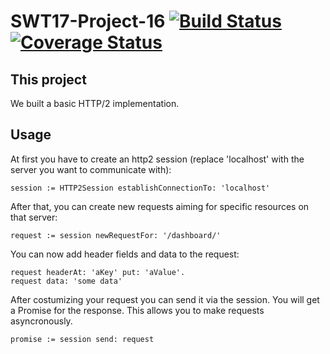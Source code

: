 # SWT17-Project-16 [![Build Status](https://travis-ci.org/HPI-SWA-Teaching/SWT17-Project-16.svg?branch=master)](https://travis-ci.org/HPI-SWA-Teaching/SWT17-Project-16)  [![Coverage Status](https://coveralls.io/repos/github/HPI-SWA-Teaching/SWT17-Project-16/badge.svg?branch=master)](https://coveralls.io/github/HPI-SWA-Teaching/SWT17-Project-16?branch=master)
## This project
We built a basic HTTP/2 implementation.
## Usage
At first you have to create an http2 session (replace 'localhost' with the server you want to communicate with):
```
session := HTTP2Session establishConnectionTo: 'localhost'
```
After that, you can create new requests aiming for specific resources on that server:
```
request := session newRequestFor: '/dashboard/'
```
You can now add header fields and data to the request:
```
request headerAt: 'aKey' put: 'aValue'.
request data: 'some data'
```
After costumizing your request you can send it via the session. You will get a Promise for the response. This allows you to make requests asyncronously.
```
promise := session send: request
```

